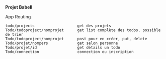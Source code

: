**Projet Babell**

App Routing

    todo/projects        			get des projets
    Todo/todoproject/nomprojet      get list complète des todos, possible de trier
    Todo/todoproject/nomprojet      post pour en créer, put, delete
    Todo/projet/nompers   			get selon personne
    Todo/projet/id        			get détails un todo
    Todo/connection					connection ou inscription



